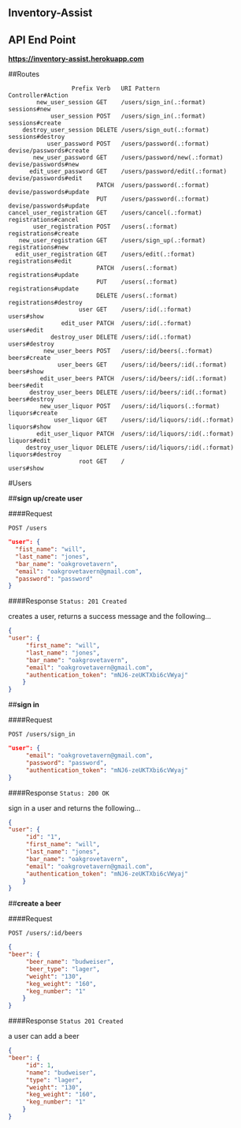 ## Inventory-Assist

## API End Point

<strong>https://inventory-assist.herokuapp.com</strong>

##Routes
```
                  Prefix Verb   URI Pattern                      Controller#Action
        new_user_session GET    /users/sign_in(.:format)         sessions#new
            user_session POST   /users/sign_in(.:format)         sessions#create
    destroy_user_session DELETE /users/sign_out(.:format)        sessions#destroy
           user_password POST   /users/password(.:format)        devise/passwords#create
       new_user_password GET    /users/password/new(.:format)    devise/passwords#new
      edit_user_password GET    /users/password/edit(.:format)   devise/passwords#edit
                         PATCH  /users/password(.:format)        devise/passwords#update
                         PUT    /users/password(.:format)        devise/passwords#update
cancel_user_registration GET    /users/cancel(.:format)          registrations#cancel
       user_registration POST   /users(.:format)                 registrations#create
   new_user_registration GET    /users/sign_up(.:format)         registrations#new
  edit_user_registration GET    /users/edit(.:format)            registrations#edit
                         PATCH  /users(.:format)                 registrations#update
                         PUT    /users(.:format)                 registrations#update
                         DELETE /users(.:format)                 registrations#destroy
                    user GET    /users/:id(.:format)             users#show
               edit_user PATCH  /users/:id(.:format)             users#edit
            destroy_user DELETE /users/:id(.:format)             users#destroy
          new_user_beers POST   /users/:id/beers(.:format)       beers#create
              user_beers GET    /users/:id/beers/:id(.:format)   beers#show
         edit_user_beers PATCH  /users/:id/beers/:id(.:format)   beers#edit
      destroy_user_beers DELETE /users/:id/beers/:id(.:format)   beers#destroy
         new_user_liquor POST   /users/:id/liquors(.:format)     liquors#create
             user_liquor GET    /users/:id/liquors/:id(.:format) liquors#show
        edit_user_liquor PATCH  /users/:id/liquors/:id(.:format) liquors#edit
     destroy_user_liquor DELETE /users/:id/liquors/:id(.:format) liquors#destroy
                    root GET    /                                users#show
```

#Users

##**sign up/create user**

####Request

`POST /users`

```json
"user": {
  "fist_name": "will",
  "last_name": "jones",
  "bar_name": "oakgrovetavern",
  "email": "oakgrovetavern@gmail.com",
  "password": "password"
}
```

####Response
`Status: 201 Created`

creates a user, returns a success message and the following...

```json
{
"user": {
     "first_name": "will",
     "last_name": "jones",
     "bar_name": "oakgrovetavern",
     "email": "oakgrovetavern@gmail.com",
     "authentication_token": "mNJ6-zeUKTXbi6cVWyaj"
    }
}
```

##**sign in**

####Request

`POST /users/sign_in`

```json
"user": {
     "email": "oakgrovetavern@gmail.com",
     "password": "password",
     "authentication_token": "mNJ6-zeUKTXbi6cVWyaj"
}
```

####Response
`Status: 200 OK`

sign in a user and returns the following...

```json
{
"user": {
     "id": "1",
     "first_name": "will",
     "last_name": "jones",
     "bar_name": "oakgrovetavern",
     "email": "oakgrovetavern@gmail.com",
     "authentication_token": "mNJ6-zeUKTXbi6cVWyaj"
    }
}
```

##**create a beer**

####Request

`POST /users/:id/beers`

```json
{
"beer": {
     "beer_name": "budweiser",
     "beer_type": "lager",
     "weight": "130",
     "keg_weight": "160",
     "keg_number": "1"
    }
}
```

####Response
`Status 201 Created`

a user can add a beer

```json
{
"beer": {
     "id": 1,
     "name": "budweiser",
     "type": "lager",
     "weight": "130",
     "keg_weight": "160",
     "keg_number": "1"
    }
}
```


